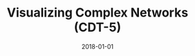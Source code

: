 ---
title: "Visualizing Complex Networks (CDT-5)"
collection: publications
permalink: /publication/2018-silva2018visualizing
authors: "Filipi N Silva, Luciano da Fontoura Costa"
date: 2018-01-01
bibtex: "silva2018visualizing.bib"
paperurl: 'https://www.researchgate.net/publication/328811693_Visualizing_Complex_Networks_CDT-5'
doi: 10.13140/RG.2.2.21310.74567/1
---